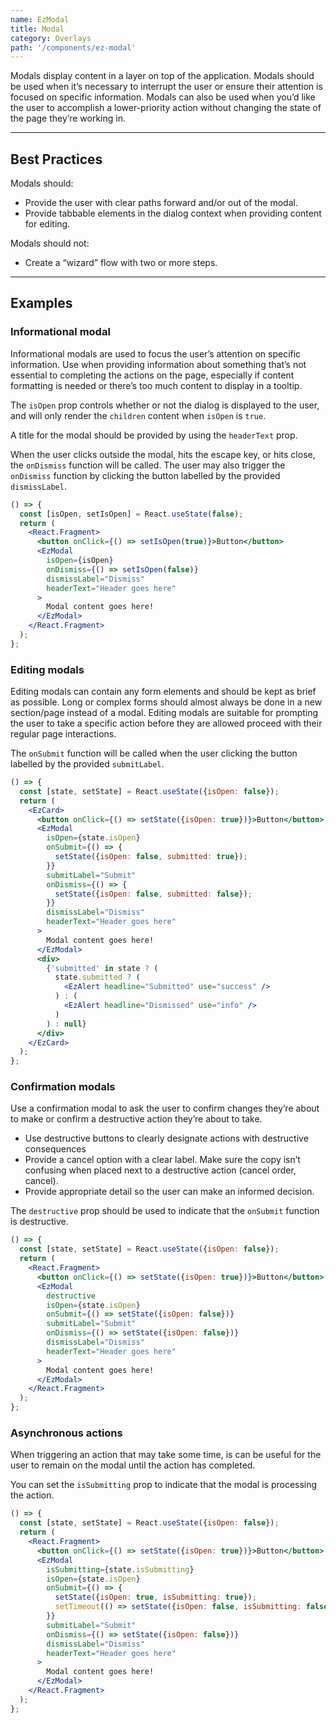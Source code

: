 ```yaml
---
name: EzModal
title: Modal
category: Overlays
path: '/components/ez-modal'
---
```


Modals display content in a layer on top of the application. Modals should be used when it’s necessary to interrupt the user or ensure their attention is focused on specific information. Modals can also be used when you’d like the user to accomplish a lower-priority action without changing the state of the page they’re working in.

---

## Best Practices

Modals should:

- Provide the user with clear paths forward and/or out of the modal.
- Provide tabbable elements in the dialog context when providing content for editing.

Modals should not:

- Create a “wizard” flow with two or more steps.

---

## Examples

### Informational modal

Informational modals are used to focus the user’s attention on specific information. Use when providing information about something that’s not essential to completing the actions on the page, especially if content formatting is needed or there’s too much content to display in a tooltip.

The `isOpen` prop controls whether or not the dialog is displayed to the user, and will only render the `children` content when `isOpen` is `true`.

A title for the modal should be provided by using the `headerText` prop.

When the user clicks outside the modal, hits the escape key, or hits close, the `onDismiss` function will be called. The user may also trigger the `onDismiss` function by clicking the button labelled by the provided `dismissLabel`.

```jsx
() => {
  const [isOpen, setIsOpen] = React.useState(false);
  return (
    <React.Fragment>
      <button onClick={() => setIsOpen(true)}>Button</button>
      <EzModal
        isOpen={isOpen}
        onDismiss={() => setIsOpen(false)}
        dismissLabel="Dismiss"
        headerText="Header goes here"
      >
        Modal content goes here!
      </EzModal>
    </React.Fragment>
  );
};
```

### Editing modals

Editing modals can contain any form elements and should be kept as brief as possible. Long or complex forms should almost always be done in a new section/page instead of a modal. Editing modals are suitable for prompting the user to take a specific action before they are allowed proceed with their regular page interactions.

The `onSubmit` function will be called when the user clicking the button labelled by the provided `submitLabel`.

```jsx
() => {
  const [state, setState] = React.useState({isOpen: false});
  return (
    <EzCard>
      <button onClick={() => setState({isOpen: true})}>Button</button>
      <EzModal
        isOpen={state.isOpen}
        onSubmit={() => {
          setState({isOpen: false, submitted: true});
        }}
        submitLabel="Submit"
        onDismiss={() => {
          setState({isOpen: false, submitted: false});
        }}
        dismissLabel="Dismiss"
        headerText="Header goes here"
      >
        Modal content goes here!
      </EzModal>
      <div>
        {'submitted' in state ? (
          state.submitted ? (
            <EzAlert headline="Submitted" use="success" />
          ) : (
            <EzAlert headline="Dismissed" use="info" />
          )
        ) : null}
      </div>
    </EzCard>
  );
};
```

### Confirmation modals

Use a confirmation modal to ask the user to confirm changes they’re about to make or confirm a destructive action they’re about to take.

- Use destructive buttons to clearly designate actions with destructive consequences
- Provide a cancel option with a clear label. Make sure the copy isn’t confusing when placed next to a destructive action (cancel order, cancel).
- Provide appropriate detail so the user can make an informed decision.

The `destructive` prop should be used to indicate that the `onSubmit` function is destructive.

```jsx
() => {
  const [state, setState] = React.useState({isOpen: false});
  return (
    <React.Fragment>
      <button onClick={() => setState({isOpen: true})}>Button</button>
      <EzModal
        destructive
        isOpen={state.isOpen}
        onSubmit={() => setState({isOpen: false})}
        submitLabel="Submit"
        onDismiss={() => setState({isOpen: false})}
        dismissLabel="Dismiss"
        headerText="Header goes here"
      >
        Modal content goes here!
      </EzModal>
    </React.Fragment>
  );
};
```

### Asynchronous actions

When triggering an action that may take some time, is can be useful for the user to remain on the modal until the action has completed.

You can set the `isSubmitting` prop to indicate that the modal is processing the action.

```jsx
() => {
  const [state, setState] = React.useState({isOpen: false});
  return (
    <React.Fragment>
      <button onClick={() => setState({isOpen: true})}>Button</button>
      <EzModal
        isSubmitting={state.isSubmitting}
        isOpen={state.isOpen}
        onSubmit={() => {
          setState({isOpen: true, isSubmitting: true});
          setTimeout(() => setState({isOpen: false, isSubmitting: false}), 2000);
        }}
        submitLabel="Submit"
        onDismiss={() => setState({isOpen: false})}
        dismissLabel="Dismiss"
        headerText="Header goes here"
      >
        Modal content goes here!
      </EzModal>
    </React.Fragment>
  );
};
```
